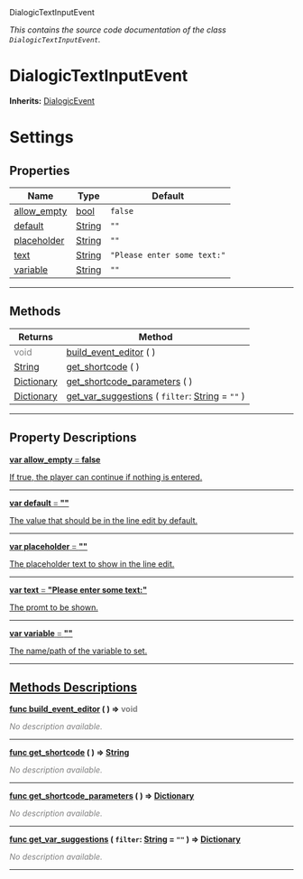 
<div class="header-banner purple">
<div class="header-label purple">DialogicTextInputEvent</div>
</div>

*This contains the source code documentation of the class `DialogicTextInputEvent`.*
        
# DialogicTextInputEvent
**Inherits:** [DialogicEvent](class_dialogicevent.md)

# Settings
## Properties
Name | Type | Default 
--- | --- | --- 
[<span class="hljs-title">allow_empty</span>](#property-allow_empty) | [bool](https://docs.godotengine.org/en/latest/classes/class_bool.html#class-bool) |  `false` 
[<span class="hljs-title">default</span>](#property-default) | [String](https://docs.godotengine.org/en/latest/classes/class_string.html#class-string) |  `""` 
[<span class="hljs-title">placeholder</span>](#property-placeholder) | [String](https://docs.godotengine.org/en/latest/classes/class_string.html#class-string) |  `""` 
[<span class="hljs-title">text</span>](#property-text) | [String](https://docs.godotengine.org/en/latest/classes/class_string.html#class-string) |  `"Please enter some text:"` 
[<span class="hljs-title">variable</span>](#property-variable) | [String](https://docs.godotengine.org/en/latest/classes/class_string.html#class-string) |  `""` 
--- 

## Methods
Returns | Method 
--- | --- 
<span style = "color: gray">void</span> | [<span class="hljs-title">build_event_editor</span>](#property-build_event_editor) ( ) 
<span class="hljs-attribute">[String](https://docs.godotengine.org/en/latest/classes/class_string.html#class-string)</span> | [<span class="hljs-title">get_shortcode</span>](#property-get_shortcode) ( ) 
<span class="hljs-attribute">[Dictionary](https://docs.godotengine.org/en/latest/classes/class_dictionary.html#class-dictionary)</span> | [<span class="hljs-title">get_shortcode_parameters</span>](#property-get_shortcode_parameters) ( ) 
<span class="hljs-attribute">[Dictionary](https://docs.godotengine.org/en/latest/classes/class_dictionary.html#class-dictionary)</span> | [<span class="hljs-title">get_var_suggestions</span>](#property-get_var_suggestions) ( `filter`: [String](https://docs.godotengine.org/en/latest/classes/class_string.html#class-string) = `""` ) 
--- 
## Property Descriptions



<a class="header" id="property-allow_empty" href="#property-allow_empty">**<span class="hljs-attribute">var</span> <span class="hljs-title">allow_empty</span> <span style = "color: gray"> = </span> false** 



If true, the player can continue if nothing is entered.

---



<a class="header" id="property-default" href="#property-default">**<span class="hljs-attribute">var</span> <span class="hljs-title">default</span> <span style = "color: gray"> = </span> ""** 



The value that should be in the line edit by default.

---



<a class="header" id="property-placeholder" href="#property-placeholder">**<span class="hljs-attribute">var</span> <span class="hljs-title">placeholder</span> <span style = "color: gray"> = </span> ""** 



The placeholder text to show in the line edit.

---



<a class="header" id="property-text" href="#property-text">**<span class="hljs-attribute">var</span> <span class="hljs-title">text</span> <span style = "color: gray"> = </span> "Please enter some text:"** 



The promt to be shown.

---



<a class="header" id="property-variable" href="#property-variable">**<span class="hljs-attribute">var</span> <span class="hljs-title">variable</span> <span style = "color: gray"> = </span> ""** 



The name/path of the variable to set.

---

## Methods Descriptions



<a class="header" id="method-build_event_editor" href="#method-build_event_editor">**<span class="hljs-attribute">func</span> [<span class="hljs-title">build_event_editor</span>](#property-build_event_editor) ( )</a>  ⇒ <span style = "color: gray">void</span>** 



 <span style = "color: gray">*No description available.*</span> 

---



<a class="header" id="method-get_shortcode" href="#method-get_shortcode">**<span class="hljs-attribute">func</span> [<span class="hljs-title">get_shortcode</span>](#property-get_shortcode) ( )</a>  ⇒ <span class="hljs-attribute">[String](https://docs.godotengine.org/en/latest/classes/class_string.html#class-string)</span>** 



 <span style = "color: gray">*No description available.*</span> 

---



<a class="header" id="method-get_shortcode_parameters" href="#method-get_shortcode_parameters">**<span class="hljs-attribute">func</span> [<span class="hljs-title">get_shortcode_parameters</span>](#property-get_shortcode_parameters) ( )</a>  ⇒ <span class="hljs-attribute">[Dictionary](https://docs.godotengine.org/en/latest/classes/class_dictionary.html#class-dictionary)</span>** 



 <span style = "color: gray">*No description available.*</span> 

---



<a class="header" id="method-get_var_suggestions" href="#method-get_var_suggestions">**<span class="hljs-attribute">func</span> [<span class="hljs-title">get_var_suggestions</span>](#property-get_var_suggestions) ( `filter`: [String](https://docs.godotengine.org/en/latest/classes/class_string.html#class-string) = `""` )</a>  ⇒ <span class="hljs-attribute">[Dictionary](https://docs.godotengine.org/en/latest/classes/class_dictionary.html#class-dictionary)</span>** 



 <span style = "color: gray">*No description available.*</span> 

---

